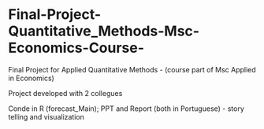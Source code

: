 # Final-Project-Quantitative_Methods-Msc-Economics-Course-

Final Project for Applied Quantitative Methods - (course part of Msc Applied in Economics)

Project developed with 2 collegues

Conde in R (forecast_Main);
PPT and Report (both in Portuguese) - story telling and visualization

